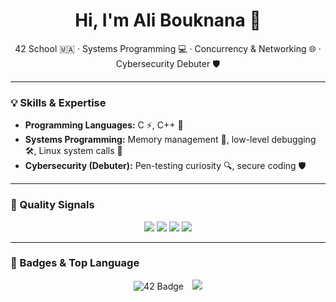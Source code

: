 <!-- STATIC/HUMAN SECTION: safe to edit -->
<h1 align="center">Hi, I'm Ali Bouknana 👋</h1>

<p align="center">
42 School 🇲🇦 · Systems Programming 💻 · Concurrency & Networking 🌐 · Cybersecurity Debuter 🛡️
</p>

---

### 💡 Skills & Expertise

- **Programming Languages:** C ⚡, C++ 🚀
- **Systems Programming:** Memory management 🧠, low-level debugging 🛠️, Linux system calls 🐧  
- **Cybersecurity (Debuter):** Pen-testing curiosity 🔍, secure coding 🛡️

---

### 🧪 Quality Signals

<p align="center">
  <img src="https://img.shields.io/badge/Docs-Ready-brightgreen?style=for-the-badge&logo=readthedocs" />
  <img src="https://img.shields.io/badge/Tests-Automated-blue?style=for-the-badge&logo=githubactions" />
  <img src="https://img.shields.io/badge/Static_Analysis-Clean-critical?style=for-the-badge&logo=sonarqube" />
  <img src="https://img.shields.io/badge/CI-GitHub_Actions-lightgrey?style=for-the-badge&logo=github" />
</p>

---

### 🔗 Badges & Top Language
<p align="center">
  <img src="https://badge.mediaplus.ma/star/abouknan" alt="42 Badge" style="display:inline-block; margin-right:10px;" />
  <img src="https://github-readme-stats.vercel.app/api/top-langs/?username=abouknan&layout=compact&theme=radical&langs_count=8&count_private=true" />
</p>

